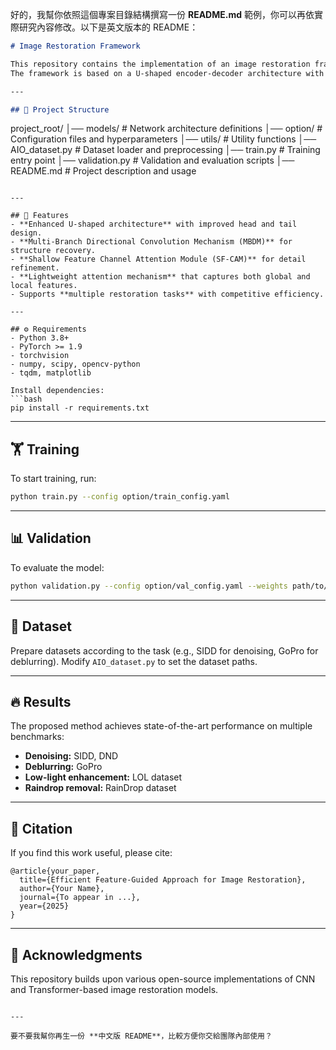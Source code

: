 好的，我幫你依照這個專案目錄結構撰寫一份 **README.md** 範例，你可以再依實際研究內容修改。以下是英文版本的 README：

```markdown
# Image Restoration Framework

This repository contains the implementation of an image restoration framework that supports multiple tasks, including denoising, deblurring, low-light enhancement, and raindrop removal.  
The framework is based on a U-shaped encoder-decoder architecture with novel attention modules to balance efficiency and performance.

---

## 📂 Project Structure
```

project\_root/
│── models/              # Network architecture definitions
│── option/              # Configuration files and hyperparameters
│── utils/               # Utility functions
│── AIO\_dataset.py       # Dataset loader and preprocessing
│── train.py             # Training entry point
│── validation.py        # Validation and evaluation scripts
│── README.md            # Project description and usage

````

---

## 🚀 Features
- **Enhanced U-shaped architecture** with improved head and tail design.
- **Multi-Branch Directional Convolution Mechanism (MBDM)** for structure recovery.
- **Shallow Feature Channel Attention Module (SF-CAM)** for detail refinement.
- **Lightweight attention mechanism** that captures both global and local features.
- Supports **multiple restoration tasks** with competitive efficiency.

---

## ⚙️ Requirements
- Python 3.8+
- PyTorch >= 1.9
- torchvision
- numpy, scipy, opencv-python
- tqdm, matplotlib

Install dependencies:
```bash
pip install -r requirements.txt
````

---

## 🏋️ Training

To start training, run:

```bash
python train.py --config option/train_config.yaml
```

---

## 📊 Validation

To evaluate the model:

```bash
python validation.py --config option/val_config.yaml --weights path/to/checkpoint.pth
```

---

## 📂 Dataset

Prepare datasets according to the task (e.g., SIDD for denoising, GoPro for deblurring).
Modify `AIO_dataset.py` to set the dataset paths.

---

## 🔥 Results

The proposed method achieves state-of-the-art performance on multiple benchmarks:

* **Denoising:** SIDD, DND
* **Deblurring:** GoPro
* **Low-light enhancement:** LOL dataset
* **Raindrop removal:** RainDrop dataset

---

## 📄 Citation

If you find this work useful, please cite:

```
@article{your_paper,
  title={Efficient Feature-Guided Approach for Image Restoration},
  author={Your Name},
  journal={To appear in ...},
  year={2025}
}
```

---

## 🙌 Acknowledgments

This repository builds upon various open-source implementations of CNN and Transformer-based image restoration models.

```

---

要不要我幫你再生一份 **中文版 README**，比較方便你交給團隊內部使用？
```
